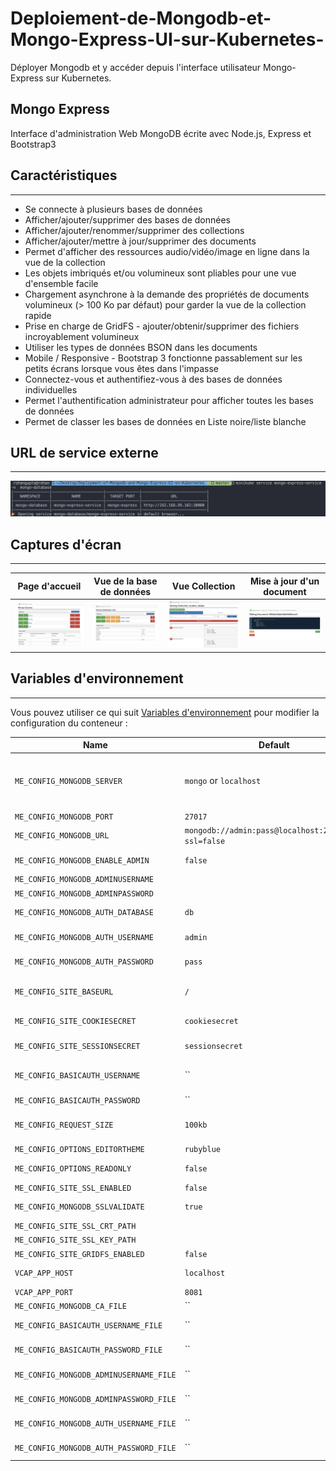 # Deploiement-de-Mongodb-et-Mongo-Express-UI-sur-Kubernetes-
Déployer Mongodb et y accéder depuis l'interface utilisateur Mongo-Express sur Kubernetes. 

## Mongo Express
Interface d'administration Web MongoDB écrite avec Node.js, Express et Bootstrap3 


## Caractéristiques
--------

* Se connecte à plusieurs bases de données 
* Afficher/ajouter/supprimer des bases de données
* Afficher/ajouter/renommer/supprimer des collections
* Afficher/ajouter/mettre à jour/supprimer des documents
* Permet d'afficher des ressources audio/vidéo/image en ligne dans la vue de la collection
* Les objets imbriqués et/ou volumineux sont pliables pour une vue d'ensemble facile
* Chargement asynchrone à la demande des propriétés de documents volumineux (> 100 Ko par défaut) pour garder la vue de la collection rapide 
* Prise en charge de GridFS - ajouter/obtenir/supprimer des fichiers incroyablement volumineux 
* Utiliser les types de données BSON dans les documents 
* Mobile / Responsive - Bootstrap 3 fonctionne passablement sur les petits écrans lorsque vous êtes dans l'impasse 
* Connectez-vous et authentifiez-vous à des bases de données individuelles
* Permet l'authentification administrateur pour afficher toutes les bases de données 
* Permet de classer les bases de données en Liste noire/liste blanche

## URL de service externe 
----------
<img src="https://github.com/bosstkd/kubernetes-mongo/blob/main/mongo-DB%26Express-cluster-k8s/Screenshots/external-service-url.png" title="External Service URL from Minikube">

## Captures d'écran
-----------
Page d'accueil | Vue de la base de données | Vue Collection | Mise à jour d'un document
--- | --- | --- | ---
<img src="Screenshots/mongo-express-home-page.png" title="Home Page showing databases"> | <img src="Screenshots/mongodb-collections.png" title="Viewing collections in a database" /> | <img src="Screenshots/mongodb-collection-view.png" title="Viewing documents in a collection" /> | <img src="Screenshots/Editing%20the%20documents.png" title="Editing a document" />

## Variables d'environnement
-----------
Vous pouvez utiliser ce qui suit [Variables d'environnement](https://docs.docker.com/reference/run/#env-environment-variables) pour modifier la configuration du conteneur : 

|Name                              | Default         | Description|
|----------------------------------|-----------------|------------|
|`ME_CONFIG_MONGODB_SERVER`        |`mongo` or `localhost`| MongoDB host name or IP address. The default is `localhost` in the config file <br/> and `mongo` in the docker image. If it is a replica set, use a comma delimited list of the host names.|
|`ME_CONFIG_MONGODB_PORT`          | `27017`         | MongoDB port.|
|`ME_CONFIG_MONGODB_URL`           | `mongodb://admin:pass@localhost:27017/db?ssl=false`||
|`ME_CONFIG_MONGODB_ENABLE_ADMIN`  | `false`         | Enable administrator access. Send strings: `"true"` or `"false"`.|
|`ME_CONFIG_MONGODB_ADMINUSERNAME` | ` `             | Administrator username.|
|`ME_CONFIG_MONGODB_ADMINPASSWORD` | ` `             | Administrator password.|
|`ME_CONFIG_MONGODB_AUTH_DATABASE` | `db`            | Database name (only needed if `ENABLE_ADMIN` is `"false"`).|
|`ME_CONFIG_MONGODB_AUTH_USERNAME` | `admin`         | Database username (only needed if `ENABLE_ADMIN` is `"false"`).|
|`ME_CONFIG_MONGODB_AUTH_PASSWORD` | `pass`          | Database password (only needed if `ENABLE_ADMIN` is `"false"`).|
|`ME_CONFIG_SITE_BASEURL`          | `/`             | Set the express baseUrl to ease mounting at a subdirectory. Remember to include a leading and trailing slash.|
|`ME_CONFIG_SITE_COOKIESECRET`     | `cookiesecret`  | String used by [cookie-parser middleware](https://www.npmjs.com/package) to sign cookies.|
|`ME_CONFIG_SITE_SESSIONSECRET`    | `sessionsecret` | String used to sign the session ID cookie by [express-session middleware](https://www.npmjs.com/package/express-session).|
|`ME_CONFIG_BASICAUTH_USERNAME`    | ``              | mongo-express web login name. Sending an empty string will disable basic authentication.|
|`ME_CONFIG_BASICAUTH_PASSWORD`    | ``              | mongo-express web login password.|
|`ME_CONFIG_REQUEST_SIZE`          | `100kb`         | Used to configure maximum mongo update payload size. CRUD operations above this size|will fail due to restrictions in [body-parser](https://www.npmjs.com/package/body-parser).|
|`ME_CONFIG_OPTIONS_EDITORTHEME`   | `rubyblue`      | Web editor color theme, [more here](http://codemirror.net/demo/theme.html).|
|`ME_CONFIG_OPTIONS_READONLY`      | `false`         | if readOnly is true, components of writing are not visible.|
|`ME_CONFIG_SITE_SSL_ENABLED`      | `false`         | Enable SSL.|
|`ME_CONFIG_MONGODB_SSLVALIDATE`   | `true`          | Validate mongod server certificate against CA|
|`ME_CONFIG_SITE_SSL_CRT_PATH`     | ` `             | SSL certificate file.|
|`ME_CONFIG_SITE_SSL_KEY_PATH`     | ` `             | SSL key file.|
|`ME_CONFIG_SITE_GRIDFS_ENABLED`   | `false`         | Enable gridFS to manage uploaded files.|
|`VCAP_APP_HOST`                   | `localhost`     | address that mongo-express will listen on for incoming connections.|
|`VCAP_APP_PORT`                   | `8081`          | port that mongo-express will run on.|
|`ME_CONFIG_MONGODB_CA_FILE`       | ``              | CA certificate File|
|`ME_CONFIG_BASICAUTH_USERNAME_FILE`     | ``        | File version of ME_CONFIG_BASICAUTH_USERNAME|
|`ME_CONFIG_BASICAUTH_PASSWORD_FILE`     | ``        | File version of ME_CONFIG_BASICAUTH_PASSWORD|
|`ME_CONFIG_MONGODB_ADMINUSERNAME_FILE`  | ``        | File version of ME_CONFIG_MONGODB_ADMINUSERNAME|
|`ME_CONFIG_MONGODB_ADMINPASSWORD_FILE`  | ``        | File version of ME_CONFIG_MONGODB_ADMINPASSWORD|
|`ME_CONFIG_MONGODB_AUTH_USERNAME_FILE`  | ``        | File version of ME_CONFIG_MONGODB_AUTH_USERNAME|
|`ME_CONFIG_MONGODB_AUTH_PASSWORD_FILE`  | ``        | File version of ME_CONFIG_MONGODB_AUTH_PASSWORD|
